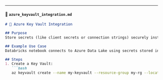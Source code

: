 ---

#### 📘 `azure_keyvault_integration.md`
```markdown
# 🔑 Azure Key Vault Integration

## Purpose
Store secrets (like client secrets or connection strings) securely instead of hardcoding them.

## Example Use Case
Databricks notebook connects to Azure Data Lake using secrets stored in Key Vault.

## Steps
1. Create a Key Vault:
   ```bash
   az keyvault create --name my-keyvault --resource-group my-rg --location eastus
